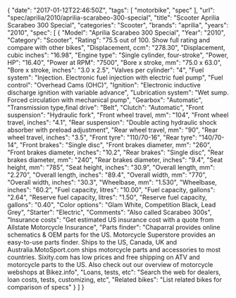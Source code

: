 {
    "date": "2017-01-12T22:46:50Z",
    "tags": [
        "motorbike",
        "spec"
    ],
    "url": "spec\/aprilia\/2010\/aprilia-scarabeo-300-special",
    "title": "Scooter Aprilia Scarabeo 300 Special",
    "categories": "Scooter",
    "brands": "aprilia",
    "years": "2010",
    "spec": [
        {
            "Model": "Aprilia Scarabeo 300 Special",
            "Year": "2010",
            "Category": "Scooter",
            "Rating": "75.5 out of 100. Show full rating and compare with other bikes",
            "Displacement, ccm": "278.30",
            "Displacement, cubic inches": "16.98",
            "Engine type": "Single cylinder, four-stroke",
            "Power, HP": "16.40",
            "Power at RPM": "7500",
            "Bore x stroke, mm": "75.0 x 63.0",
            "Bore x stroke, inches": "3.0 x 2.5",
            "Valves per cylinder": "4",
            "Fuel system": "Injection. Electronic fuel injection with electric fuel pump",
            "Fuel control": "Overhead Cams (OHC)",
            "Ignition": "Electronic inductive discharge ignition with variable advance",
            "Lubrication system": "Wet sump. Forced circulation with mechanical pump",
            "Gearbox": "Automatic",
            "Transmission type,final drive": "Belt",
            "Clutch": "Automatic",
            "Front suspension": "Hydraulic fork",
            "Front wheel travel, mm": "104",
            "Front wheel travel, inches": "4.1",
            "Rear suspension": "Double acting hydraulic shock absorber with preload adjustment",
            "Rear wheel travel, mm": "90",
            "Rear wheel travel, inches": "3.5",
            "Front tyre": "110\/70-16",
            "Rear tyre": "140\/70-14",
            "Front brakes": "Single disc",
            "Front brakes diameter, mm": "260",
            "Front brakes diameter, inches": "10.2",
            "Rear brakes": "Single disc",
            "Rear brakes diameter, mm": "240",
            "Rear brakes diameter, inches": "9.4",
            "Seat height, mm": "785",
            "Seat height, inches": "30.9",
            "Overall length, mm": "2.270",
            "Overall length, inches": "89.4",
            "Overall width, mm": "770",
            "Overall width, inches": "30.3",
            "Wheelbase, mm": "1.530",
            "Wheelbase, inches": "60.2",
            "Fuel capacity, litres": "10.00",
            "Fuel capacity, gallons": "2.64",
            "Reserve fuel capacity, litres": "1.50",
            "Reserve fuel capacity, gallons": "0.40",
            "Color options": "Glam White, Competition Black, Lead Grey",
            "Starter": "Electric",
            "Comments": "Also called Scarabeo 300s",
            "Insurance costs": "Get estimated US insurance cost with a quote from Allstate Motorcycle Insurance",
            "Parts finder": "Chaparral provides online schematics & OEM parts for the US.   Motorcycle Superstore provides an easy-to-use parts finder. Ships to the US, Canada, UK and Australia.MotoSport.com ships motorcycle parts and accessories to most countries.    Sixity.com has low prices and free shipping on ATV and motorcycle parts to the US. Also check out our overview of motorcycle webshops at Bikez.info",
            "Loans, tests, etc": "Search the web for dealers, loan costs, tests, customizing, etc",
            "Related bikes": "List related bikes for comparison of specs"
        }
    ]
}